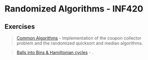 # Randomized Algorithms - INF420

## Exercises

>   <a href = "https://github.com/atzel-ov/Randomized-Algorithms/tree/main/Set1">Common Algorithms</a> - Implementation of the coupon collector problem and the randomized quicksort and median algorithms.

>   <a href = "https://github.com/atzel-ov/Randomized-Algorithms/tree/main/Set2">Balls into Bins & Hamiltonian cycles</a> - .
